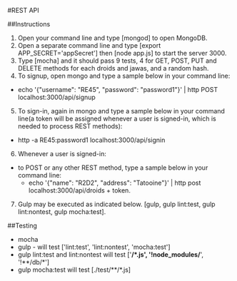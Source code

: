 #REST API

##Instructions
1. Open your command line and type [mongod] to open MongoDB.
2. Open a separate command line and type [export APP_SECRET='appSecret'] then [node app.js] to start the server 3000.
3. Type [mocha] and it should pass 9 tests, 4 for GET, POST, PUT and DELETE methods for each droids and jawas, and a random hash.
4. To signup, open mongo and type a sample below in your command line:
- echo '{"username": "RE45", "password": "password1"}' | http POST localhost:3000/api/signup
5. To sign-in, again in mongo and type a sample below in your command line(a token will be assigned whenever a user is signed-in, which is needed to process REST methods):
- http -a RE45:password1 localhost:3000/api/signin
6. Whenever a user is signed-in:
- to POST or any other REST method, type a sample below in your command line:
  - echo '{"name": "R2D2", "address": "Tatooine"}' | http post localhost:3000/api/droids + token.
7. Gulp may be executed as indicated below. [gulp, gulp lint:test, gulp lint:nontest, gulp mocha:test].

##Testing
- mocha
- gulp - will test ['lint:test', 'lint:nontest', 'mocha:test']
- gulp lint:test and lint:nontest will test ['**/*.js', '!node_modules/**', '!**/db/*']
- gulp mocha:test will test [./test/**/*.js]
